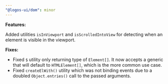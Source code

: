 ```yaml
---
"@logos-ui/dom": minor
---
```


**Features:**

Added utilities `isInViewport` and `isScrolledIntoView` for detecting when an element is visible in the viewport.

**Fixes:**

- Fixed `$` utility only returning type of `Element[]`. It now accepts a generic that will default to `HTMLElement[]`, which is the more common use case.
- Fixed `createElWith()` utility which was not binding events due to a doubled `Object.entries()` call to the passed arguments.